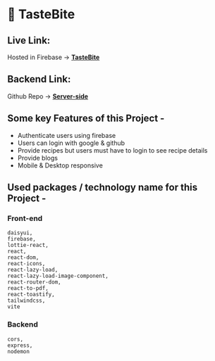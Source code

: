 # 🍕 TasteBite

## **Live Link:**
Hosted in Firebase -> **[TasteBite](https://tastebite-client-side.web.app/)**

## **Backend Link:** 
Github Repo -> **[Server-side](https://github.com/ifoysalahmmed/tastebite-server)**

## **Some key Features of this Project -**

- Authenticate users using firebase
- Users can login with google & github
- Provide recipes but users must have to login to see recipe details
- Provide blogs
- Mobile & Desktop responsive

## **Used packages / technology name for this Project -**

### **Front-end**
    daisyui,
    firebase,
    lottie-react,
    react,
    react-dom,
    react-icons,
    react-lazy-load,
    react-lazy-load-image-component,
    react-router-dom,
    react-to-pdf,
    react-toastify,
    tailwindcss,
    vite

### **Backend**
    cors,
    express,
    nodemon

    